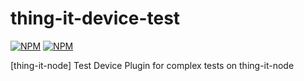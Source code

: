 # thing-it-device-test

[![NPM](https://nodei.co/npm/thing-it-device-test.png)](https://nodei.co/npm/thing-it-device-test/)
[![NPM](https://nodei.co/npm-dl/thing-it-device-test.png)](https://nodei.co/npm/thing-it-device-test/)

[thing-it-node] Test Device Plugin for complex tests on thing-it-node

